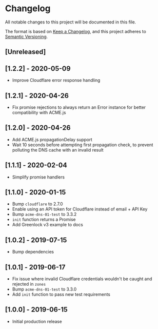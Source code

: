 # Changelog
All notable changes to this project will be documented in this file.

The format is based on [Keep a Changelog](https://keepachangelog.com/en/1.0.0/),
and this project adheres to [Semantic Versioning](https://semver.org/spec/v2.0.0.html).

## [Unreleased]

## [1.2.2] - 2020-05-09
- Improve Cloudflare error response handling

## [1.2.1] - 2020-04-26
- Fix promise rejections to always return an Error instance for better compatibility with ACME.js

## [1.2.0] - 2020-04-26
- Add ACME.js propagationDelay support
- Wait 10 seconds before attempting first propagation check, to prevent polluting the DNS cache with an invalid result

## [1.1.1] - 2020-02-04
- Simplify promise handlers

## [1.1.0] - 2020-01-15
- Bump `cloudflare` to 2.7.0
- Enable using an API token for Cloudflare instead of email + API Key
- Bump `acme-dns-01-test` to 3.3.2
- `init` function returns a Promise
- Add Greenlock v3 example to docs

## [1.0.2] - 2019-07-15
- Bump dependencies

## [1.0.1] - 2019-06-17
- Fix issue where invalid Cloudflare credentials wouldn't be caught and rejected in `zones`
- Bump `acme-dns-01-test` to 3.3.0
- Add `init` function to pass new test requirements

## [1.0.0] - 2019-06-15
- Initial production release
